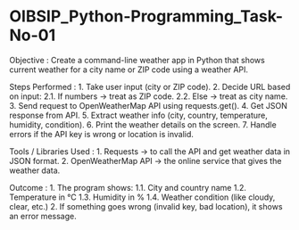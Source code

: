# OIBSIP_Python-Programming_Task-No-01
Objective : Create a command-line weather app in Python that shows current weather for a city name or ZIP code using a weather API.

Steps Performed : 
                  1. Take user input (city or ZIP code). 
                  2. Decide URL based on input: 
                    2.1. If numbers → treat as ZIP code. 
                    2.2. Else → treat as city name. 
                  3. Send request to OpenWeatherMap API using requests.get(). 
                  4. Get JSON response from API. 
                  5. Extract weather info (city, country, temperature, humidity, condition). 
                  6. Print the weather details on the screen. 
                  7. Handle errors if the API key is wrong or location is invalid.

Tools / Libraries Used : 
                        1. Requests → to call the API and get weather data in JSON format. 
                        2. OpenWeatherMap API → the online service that gives the weather data.

Outcome : 
          1. The program shows: 
            1.1. City and country name 
            1.2. Temperature in °C 
            1.3. Humidity in % 
            1.4. Weather condition (like cloudy, clear, etc.) 
          2. If something goes wrong (invalid key, bad location), it shows an error message.
